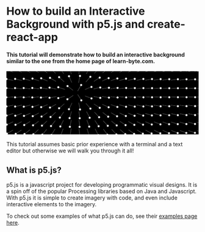 # How to build an Interactive Background with p5.js and create-react-app

#### This tutorial will demonstrate how to build an interactive background similar to the one from the home page of learn-byte.com.

![interactive-background-image](https://raw.githubusercontent.com/learn-byte/interactive-p5js-background/master/assets/images/interactive-bg.png)

This tutorial assumes basic prior experience with a terminal and a text editor but otherwise we will walk you through it all!

## What is p5.js?

p5.js is a javascript project for developing programmatic visual designs.  It is a spin off of the popular Processing libraries based on Java and Javascript.  With p5.js it is simple to create imagery with code, and even include interactive elements to the imagery.

To check out some examples of what p5.js can do, see their [examples page here](https://p5js.org/examples/).